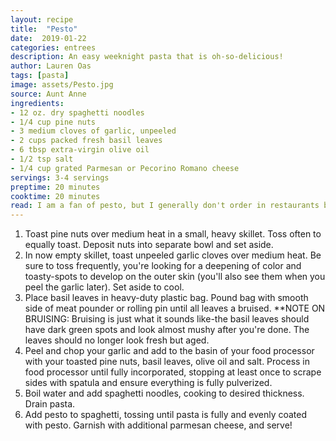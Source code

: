 ```yaml
---
layout: recipe
title:  "Pesto"
date:  2019-01-22
categories: entrees
description: An easy weeknight pasta that is oh-so-delicious!
author: Lauren Oas
tags: [pasta]
image: assets/Pesto.jpg
source: Aunt Anne
ingredients:
- 12 oz. dry spaghetti noodles
- 1/4 cup pine nuts
- 3 medium cloves of garlic, unpeeled
- 2 cups packed fresh basil leaves
- 6 tbsp extra-virgin olive oil
- 1/2 tsp salt
- 1/4 cup grated Parmesan or Pecorino Romano cheese
servings: 3-4 servings
preptime: 20 minutes
cooktime: 20 minutes
read: I am a fan of pesto, but I generally don't order in restaurants because it's just too heavy-the pesto is far too instense for my preference. This is a mild, easy pesto with fresh ingredients that can easily be doubled or tripled to serve a larger crowd or to intensify the pesto-to-pasta ratio. Because I prefer a more mild pesto, I use about 2/3 of a package of spaghetti noodles with this recipe, but the proportions can be modified to suit your preference. I typically add chicken to this dish as it feels more complete to me with some protein.
---
```

1. Toast pine nuts over medium heat in a small, heavy skillet. Toss often to equally toast. Deposit nuts into separate bowl and set aside.
2. In now empty skillet, toast unpeeled garlic cloves over medium heat. Be sure to toss frequently, you're looking for a deepening of color and toasty-spots to develop on the outer skin (you'll also see them when you peel the garlic later). Set aside to cool.
3. Place basil leaves in heavy-duty plastic bag. Pound bag with smooth side of meat pounder or rolling pin until all leaves a bruised. **NOTE ON BRUISING: Bruising is just what it sounds like-the basil leaves should have dark green spots and look almost mushy after you're done. The leaves should no longer look fresh but aged.
4. Peel and chop your garlic and add to the basin of your food processor with your toasted pine nuts, basil leaves, olive oil and salt. Process in food processor until fully incorporated, stopping at least once to scrape sides with spatula and ensure everything is fully pulverized.
5. Boil water and add spaghetti noodles, cooking to desired thickness. Drain pasta.
6. Add pesto to spaghetti, tossing until pasta is fully and evenly coated with pesto. Garnish with additional parmesan cheese, and serve!